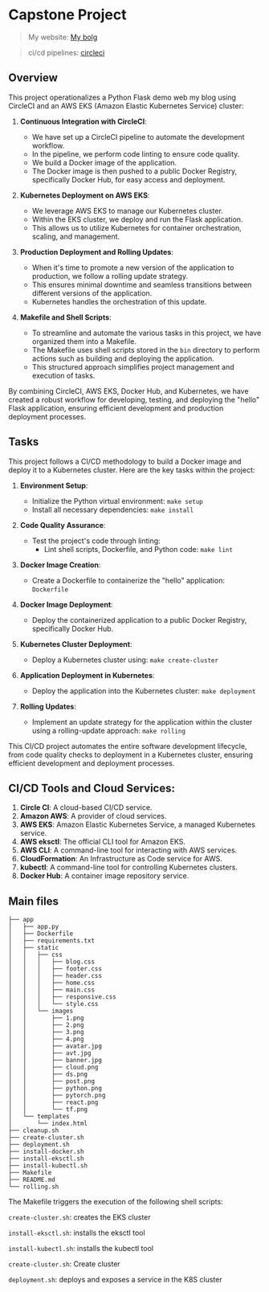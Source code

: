 # Capstone Project

>My website: [My bolg](http://a0e261223ad424cf5ab2cb53e65678dc-583336072.us-west-2.elb.amazonaws.com/)

>ci/cd pipelines: [circleci](https://app.circleci.com/pipelines/github/nvnhann/devoops-capstone/3/workflows/8fac6f73-8d50-45e7-88c8-1af72a43c703/jobs/3)

## Overview

This project operationalizes a Python Flask demo web my blog using CircleCI and an AWS EKS (Amazon Elastic Kubernetes Service) cluster:

1. **Continuous Integration with CircleCI**:
   - We have set up a CircleCI pipeline to automate the development workflow.
   - In the pipeline, we perform code linting to ensure code quality.
   - We build a Docker image of the application.
   - The Docker image is then pushed to a public Docker Registry, specifically Docker Hub, for easy access and deployment.

2. **Kubernetes Deployment on AWS EKS**:
   - We leverage AWS EKS to manage our Kubernetes cluster.
   - Within the EKS cluster, we deploy and run the Flask application.
   - This allows us to utilize Kubernetes for container orchestration, scaling, and management.

3. **Production Deployment and Rolling Updates**:
   - When it's time to promote a new version of the application to production, we follow a rolling update strategy.
   - This ensures minimal downtime and seamless transitions between different versions of the application.
   - Kubernetes handles the orchestration of this update.

4. **Makefile and Shell Scripts**:
   - To streamline and automate the various tasks in this project, we have organized them into a Makefile.
   - The Makefile uses shell scripts stored in the `bin` directory to perform actions such as building and deploying the application.
   - This structured approach simplifies project management and execution of tasks.

By combining CircleCI, AWS EKS, Docker Hub, and Kubernetes, we have created a robust workflow for developing, testing, and deploying the "hello" Flask application, ensuring efficient development and production deployment processes.

## Tasks

This project follows a CI/CD methodology to build a Docker image and deploy it to a Kubernetes cluster. Here are the key tasks within the project:

1. **Environment Setup**:
   - Initialize the Python virtual environment: `make setup`
   - Install all necessary dependencies: `make install`

2. **Code Quality Assurance**:
   - Test the project's code through linting:
     - Lint shell scripts, Dockerfile, and Python code: `make lint`

3. **Docker Image Creation**:
   - Create a Dockerfile to containerize the "hello" application: `Dockerfile`

4. **Docker Image Deployment**:
   - Deploy the containerized application to a public Docker Registry, specifically Docker Hub.

5. **Kubernetes Cluster Deployment**:
   - Deploy a Kubernetes cluster using: `make create-cluster`

6. **Application Deployment in Kubernetes**:
   - Deploy the application into the Kubernetes cluster: `make deployment`

7. **Rolling Updates**:
   - Implement an update strategy for the application within the cluster using a rolling-update approach: `make rolling`


This CI/CD project automates the entire software development lifecycle, from code quality checks to deployment in a Kubernetes cluster, ensuring efficient development and deployment processes.

## CI/CD Tools and Cloud Services:

1. **Circle CI**: A cloud-based CI/CD service.
2. **Amazon AWS**: A provider of cloud services.
3. **AWS EKS**: Amazon Elastic Kubernetes Service, a managed Kubernetes service.
4. **AWS eksctl**: The official CLI tool for Amazon EKS.
5. **AWS CLI**: A command-line tool for interacting with AWS services.
6. **CloudFormation**: An Infrastructure as Code service for AWS.
7. **kubectl**: A command-line tool for controlling Kubernetes clusters.
8. **Docker Hub**: A container image repository service.

## Main files

```shell
├── app
│   ├── app.py
│   ├── Dockerfile
│   ├── requirements.txt
│   ├── static
│   │   ├── css
│   │   │   ├── blog.css
│   │   │   ├── footer.css
│   │   │   ├── header.css
│   │   │   ├── home.css
│   │   │   ├── main.css
│   │   │   ├── responsive.css
│   │   │   └── style.css
│   │   └── images
│   │       ├── 1.png
│   │       ├── 2.png
│   │       ├── 3.png
│   │       ├── 4.png
│   │       ├── avatar.jpg
│   │       ├── avt.jpg
│   │       ├── banner.jpg
│   │       ├── cloud.png
│   │       ├── ds.png
│   │       ├── post.png
│   │       ├── python.png
│   │       ├── pytorch.png
│   │       ├── react.png
│   │       └── tf.png
│   └── templates
│       └── index.html
├── cleanup.sh
├── create-cluster.sh
├── deployment.sh
├── install-docker.sh
├── install-eksctl.sh
├── install-kubectl.sh
├── Makefile
├── README.md
└── rolling.sh
```

The Makefile triggers the execution of the following shell scripts:

```create-cluster.sh```: creates the EKS cluster

```install-eksctl.sh```: installs the eksctl tool

```install-kubectl.sh```: installs the kubectl tool

```create-cluster.sh```: Create cluster

```deployment.sh```: deploys and exposes a service in the K8S cluster